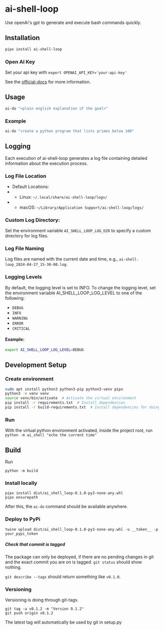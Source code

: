 # ai-shell-loop
Use openAi's gpt to generate and execute bash commands quickly.

## Installation

```bash
pipx install ai-shell-loop
```

### Open AI Key

Set your api key with `export OPENAI_API_KEY='your-api-key'`

See the [official-docs](https://help.openai.com/en/articles/5112595-best-practices-for-api-key-safety)
for more information.


## Usage

```bash
ai-do "<plain english explanation of the goal>"
```

### Example

```bash
ai-do "create a python program that lists primes below 100"
```
## Logging
Each execution of ai-shell-loop generates a log file containing detailed information about the execution process.

### Log File Location
* Default Locations:
* * Linux: `~/.local/share/ai-shell-loop/logs/`
* * macOS: `~/Library/Application Support/ai-shell-loop/logs/`

### Custom Log Directory:

Set the environment variable `AI_SHELL_LOOP_LOG_DIR` to specify a custom directory for log files.
### Log File Naming
Log files are named with the current date and time, e.g., `ai-shell-loop_2024-04-27_15-30-00.log`.

### Logging Levels
By default, the logging level is set to INFO. To change the logging level, set the environment variable AI_SHELL_LOOP_LOG_LEVEL to one of the following:

* `DEBUG`
* `INFO`
* `WARNING`
* `ERROR`
* `CRITICAL`

#### Example:

```bash
export AI_SHELL_LOOP_LOG_LEVEL=DEBUG
```
## Development Setup

### Create environment
```bash
sudo apt install python3 python3-pip python3-venv pipx
python3 -m venv venv
source venv/bin/activate  # Activate the virtual environment
pip install -r requirements.txt  # Install dependencies
pip install -r build-requirements.txt  # Install dependencies for doing a build.
```


### Run 

With the virtual python environment activated, inside the project root, run `python -m ai_shell "echo the current time"`


## Build

Run 
```
python -m build
```

### Install locally

```
pipx install dist/ai_shell_loop-0.1.0-py3-none-any.whl
pipx ensurepath
```
After this, the `ai-do` command should be available anywhere. 

### Deploy to PyPi

```
twine upload dist/ai_shell_loop-0.1.0-py3-none-any.whl -u __token__ -p your_pypi_token
```

##### Check that commit is tagged
The package can only be deployed, if there are no pending changes in git and the exact commit you are on is tagged.
`git status` should show nothing.  

`git describe --tags` should return something like `v0.1.0`.

### Versioning

Versioning is doing through git-tags.

```
git tag -a v0.1.2 -m "Version 0.1.2"
git push origin v0.1.2
```

The latest tag will automatically be used by git in setup.py
